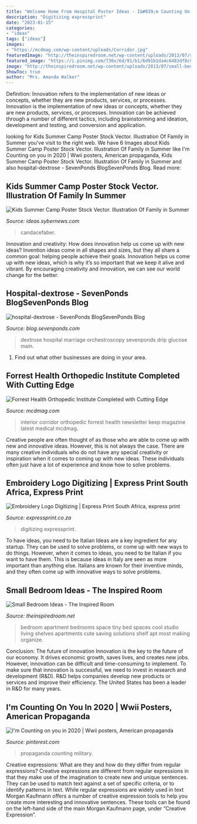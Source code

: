 ```yaml
---
title: "Welcome Home From Hospital Poster Ideas - I&#039;m Counting On You In 2020"
description: "Digitizing expressprint"
date: "2023-01-15"
categories:
- "ideas"
tags: ["ideas"]
images:
- "https://mcdmag.com/wp-content/uploads/Corridor.jpg"
featuredImage: "http://theinspiredroom.net/wp-content/uploads/2013/07/small-bedrooms-ideas-e1375059958394.jpg"
featured_image: "https://i.pinimg.com/736x/6d/91/b1/6d91b1da4c6483df8c9cebc7140ebc16.jpg"
image: "http://theinspiredroom.net/wp-content/uploads/2013/07/small-bedrooms-ideas-e1375059958394.jpg"
ShowToc: true
author: "Mrs. Amanda Walker"
---
```



Definition: Innovation refers to the implementation of new ideas or concepts, whether they are new products, services, or processes.
Innovation is the implementation of new ideas or concepts, whether they are new products, services, or processes. Innovation can be achieved through a number of different tactics, including brainstorming and ideation, development and testing, and conversion and application.

	

		
looking for Kids Summer Camp Poster Stock Vector. Illustration Of Family in Summer you've visit to the right web. We have 6 Images about Kids Summer Camp Poster Stock Vector. Illustration Of Family in Summer like I&#039;m Counting on you in 2020 | Wwii posters, American propaganda, Kids Summer Camp Poster Stock Vector. Illustration Of Family in Summer and also hospital-dextrose - SevenPonds BlogSevenPonds Blog. Read more:
		
    
## Kids Summer Camp Poster Stock Vector. Illustration Of Family In Summer

<img loading=lazy src="https://ideas.sybernews.com/wp-content/uploads/2020/03/kids-summer-camp-poster-stock-vector-illustration-of-family-in-summer-camp-brochure-template-free-download.jpg" onerror="this.onerror=null;this.src='https://tse1.mm.bing.net/th?id=OIP._v1EWNCLmarYirFubqXOsgHaK8&amp;pid=15.1';" alt="Kids Summer Camp Poster Stock Vector. Illustration Of Family in Summer">

_Source: ideas.sybernews.com_

>candacefaber. 

	

Innovation and creativity: How does innovation help us come up with new ideas?
Invention ideas come in all shapes and sizes, but they all share a common goal: helping people achieve their goals. Innovation helps us come up with new ideas, which is why it’s so important that we keep it alive and vibrant. By encouraging creativity and innovation, we can see our world change for the better.

    
## Hospital-dextrose - SevenPonds BlogSevenPonds Blog

<img loading=lazy src="http://blog.sevenponds.com/wp-content/uploads/2012/02/hospital-dextrose.jpg" onerror="this.onerror=null;this.src='https://tse3.mm.bing.net/th?id=OIP.WDoPCqyT-xw6AgrCIz68ZAHaJ3&amp;pid=15.1';" alt="hospital-dextrose - SevenPonds BlogSevenPonds Blog">

_Source: blog.sevenponds.com_

>dextrose hospital marriage orchestroscopy sevenponds drip glucose main. 

	

1. Find out what other businesses are doing in your area.

    
## Forrest Health Orthopedic Institute Completed With Cutting Edge

<img loading=lazy src="https://mcdmag.com/wp-content/uploads/Corridor.jpg" onerror="this.onerror=null;this.src='https://tse3.mm.bing.net/th?id=OIP.X6IeQraZ_U22eT9bdrETqwHaE7&amp;pid=15.1';" alt="Forrest Health Orthopedic Institute Completed with Cutting Edge">

_Source: mcdmag.com_

>interior corridor orthopedic forrest health newsletter keep magazine latest medical mcdmag. 

	

Creative people are often thought of as those who are able to come up with new and innovative ideas. However, this is not always the case. There are many creative individuals who do not have any special creativity or inspiration when it comes to coming up with new ideas. These individuals often just have a lot of experience and know how to solve problems.

    
## Embroidery Logo Digitizing | Express Print South Africa, Express Print

<img loading=lazy src="https://expressprint.co.za/wp-content/uploads/2020/01/express-print-81-2048x1536.jpg" onerror="this.onerror=null;this.src='https://tse4.mm.bing.net/th?id=OIP.9aJaT3PYE_gozHmlTJHe0gHaFj&amp;pid=15.1';" alt="Embroidery Logo Digitizing | Express Print South Africa, express print">

_Source: expressprint.co.za_

>digitizing expressprint. 

	

To have ideas, you need to be Italian
Ideas are a key ingredient for any startup. They can be used to solve problems, or come up with new ways to do things. However, when it comes to ideas, you need to be Italian if you want to have them. This is because ideas in Italy are seen as more important than anything else. Italians are known for their inventive minds, and they often come up with innovative ways to solve problems.

    
## Small Bedroom Ideas - The Inspired Room

<img loading=lazy src="http://theinspiredroom.net/wp-content/uploads/2013/07/small-bedrooms-ideas-e1375059958394.jpg" onerror="this.onerror=null;this.src='https://tse2.mm.bing.net/th?id=OIP.IzNmrb2HbEman9cokEyxdwHaLH&amp;pid=15.1';" alt="Small Bedroom Ideas - The Inspired Room">

_Source: theinspiredroom.net_

>bedroom apartment bedrooms space tiny bed spaces cool studio living shelves apartments cute saving solutions shelf apt most making organize. 

	

Conclusion: The future of innovation
Innovation is the key to the future of our economy. It drives economic growth, saves lives, and creates new jobs. However, innovation can be difficult and time-consuming to implement. To make sure that innovation is successful, we need to invest in research and development (R&D). R&D helps companies develop new products or services and improve their efficiency.
The United States has been a leader in R&D for many years.

    
## I&#039;m Counting On You In 2020 | Wwii Posters, American Propaganda

<img loading=lazy src="https://i.pinimg.com/736x/6d/91/b1/6d91b1da4c6483df8c9cebc7140ebc16.jpg" onerror="this.onerror=null;this.src='https://tse3.mm.bing.net/th?id=OIP._YZpuCXOdGyuqnVHLNvgqAHaKb&amp;pid=15.1';" alt="I&#039;m Counting on you in 2020 | Wwii posters, American propaganda">

_Source: pinterest.com_

>propaganda counting military. 

	

Creative expressions: What are they and how do they differ from regular expressions?
Creative expressions are different from regular expressions in that they make use of the imagination to create new and unique sentences. They can be used to match text against a set of specific criteria, or to identify patterns in text.
While regular expressions are widely used in text Morgan Kaufmann offers a number of creative expression tools to help you create more interesting and innovative sentences. These tools can be found on the left-hand side of the main Morgan Kaufmann page, under “Creative Expression”.

